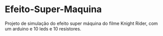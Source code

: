# Efeito-Super-Maquina
Projeto de simulação do efeito super máquina do filme Knight Rider, com um arduino e 10 leds e 10 resistores.
